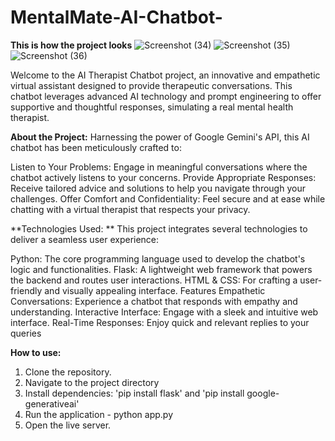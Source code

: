 # MentalMate-AI-Chatbot-
**This is how the project looks**
![Screenshot (34)](https://github.com/Abhi-0703/MentalMate-AI-Chatbot-/assets/145333260/0b6bcd1d-15fb-473f-8f0f-eb1886daf7f1)
![Screenshot (35)](https://github.com/Abhi-0703/MentalMate-AI-Chatbot-/assets/145333260/d3631b0b-68e8-44b9-82ea-e9ce9643f162)
![Screenshot (36)](https://github.com/Abhi-0703/MentalMate-AI-Chatbot-/assets/145333260/7cea4504-c050-4c6f-931f-43bfe8c870f9)

Welcome to the AI Therapist Chatbot project, an innovative and empathetic virtual assistant designed to provide therapeutic conversations. This chatbot leverages advanced AI technology and prompt engineering to offer supportive and thoughtful responses, simulating a real mental health therapist.

**About the Project:**
Harnessing the power of Google Gemini's API, this AI chatbot has been meticulously crafted to:

Listen to Your Problems: Engage in meaningful conversations where the chatbot actively listens to your concerns.
Provide Appropriate Responses: Receive tailored advice and solutions to help you navigate through your challenges.
Offer Comfort and Confidentiality: Feel secure and at ease while chatting with a virtual therapist that respects your privacy.


**Technologies Used: **
This project integrates several technologies to deliver a seamless user experience:

Python: The core programming language used to develop the chatbot's logic and functionalities.
Flask: A lightweight web framework that powers the backend and routes user interactions.
HTML & CSS: For crafting a user-friendly and visually appealing interface.
Features
Empathetic Conversations: Experience a chatbot that responds with empathy and understanding.
Interactive Interface: Engage with a sleek and intuitive web interface.
Real-Time Responses: Enjoy quick and relevant replies to your queries

**How to use:**
1) Clone the repository.
2) Navigate to the project directory
3) Install dependencies: 'pip install flask' and 'pip install google-generativeai'
4) Run the application - python app.py
5) Open the live server.
